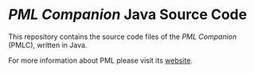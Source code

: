 # _PML Companion_ Java Source Code

This repository contains the source code files of the _PML Companion_ (PMLC), written in Java.

For more information about PML please visit its [website](https://pml-lang.dev/).